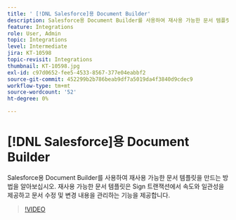 ```yaml
---
title: ' [!DNL Salesforce]용 Document Builder'
description: Salesforce용 Document Builder를 사용하여 재사용 가능한 문서 템플릿을 만드는 방법을 알아보십시오
feature: Integrations
role: User, Admin
topic: Integrations
level: Intermediate
jira: KT-10598
topic-revisit: Integrations
thumbnail: KT-10598.jpg
exl-id: c97d0652-fee5-4533-8567-377e04eabbf2
source-git-commit: 452299b2b786beab9df7a5019da4f3840d9cdec9
workflow-type: tm+mt
source-wordcount: '52'
ht-degree: 0%

---
```


# [!DNL Salesforce]용 Document Builder

Salesforce용 Document Builder를 사용하여 재사용 가능한 문서 템플릿을 만드는 방법을 알아보십시오. 재사용 가능한 문서 템플릿은 Sign 트랜잭션에서 속도와 일관성을 제공하고 문서 수정 및 변경 내용을 관리하는 기능을 제공합니다.

>[!VIDEO](https://video.tv.adobe.com/v/3412831?quality=12&learn=on&hidetitle=true&captions=kor)
